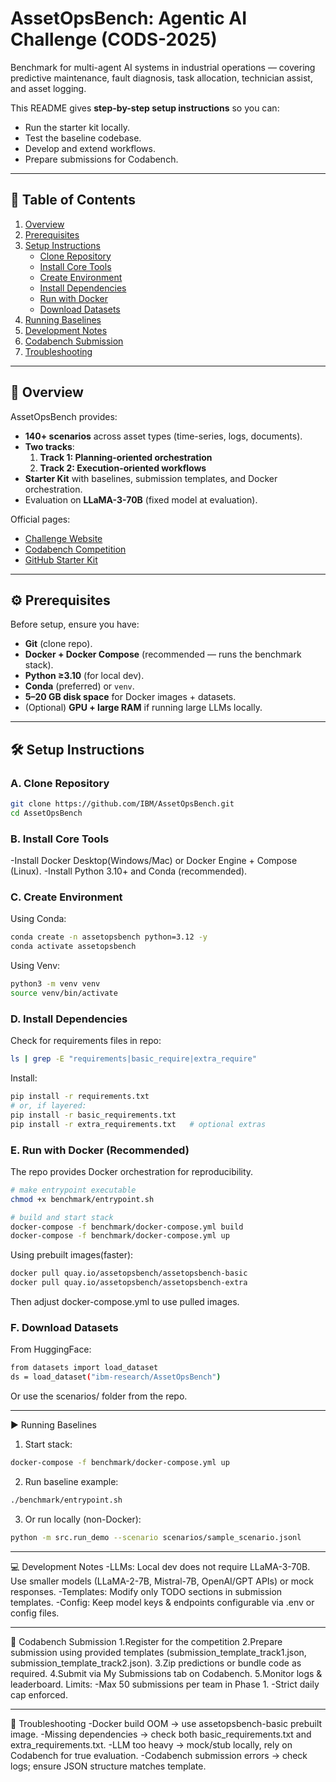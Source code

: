 # AssetOpsBench: Agentic AI Challenge (CODS-2025)

Benchmark for multi-agent AI systems in industrial operations — covering predictive maintenance, fault diagnosis, task allocation, technician assist, and asset logging.  

This README gives **step-by-step setup instructions** so you can:  
- Run the starter kit locally.  
- Test the baseline codebase.  
- Develop and extend workflows.  
- Prepare submissions for Codabench.  

---

## 📑 Table of Contents
1. [Overview](#overview)  
2. [Prerequisites](#prerequisites)  
3. [Setup Instructions](#setup-instructions)  
   - [Clone Repository](#a-clone-repository)  
   - [Install Core Tools](#b-install-core-tools)  
   - [Create Environment](#c-create-environment)  
   - [Install Dependencies](#d-install-dependencies)  
   - [Run with Docker](#e-run-with-docker-recommended)  
   - [Download Datasets](#f-download-datasets)  
4. [Running Baselines](#running-baselines)  
5. [Development Notes](#development-notes)  
6. [Codabench Submission](#codabench-submission)  
7. [Troubleshooting](#troubleshooting)  

---

## 🔎 Overview
AssetOpsBench provides:  
- **140+ scenarios** across asset types (time-series, logs, documents).  
- **Two tracks**:  
  1. **Track 1: Planning-oriented orchestration**  
  2. **Track 2: Execution-oriented workflows**  
- **Starter Kit** with baselines, submission templates, and Docker orchestration.  
- Evaluation on **LLaMA-3-70B** (fixed model at evaluation).  

Official pages:  
- [Challenge Website](https://sites.google.com/view/assetopsbench-challenge/home)  
- [Codabench Competition](https://www.codabench.org/competitions/10206/#/pages-tab)  
- [GitHub Starter Kit](https://github.com/IBM/AssetOpsBench)  

---

## ⚙️ Prerequisites
Before setup, ensure you have:  
- **Git** (clone repo).  
- **Docker + Docker Compose** (recommended — runs the benchmark stack).  
- **Python ≥3.10** (for local dev).  
- **Conda** (preferred) or `venv`.  
- **5–20 GB disk space** for Docker images + datasets.  
- (Optional) **GPU + large RAM** if running large LLMs locally.  

---

## 🛠️ Setup Instructions

### A. Clone Repository
```bash
git clone https://github.com/IBM/AssetOpsBench.git
cd AssetOpsBench
```
### B. Install Core Tools
-Install Docker Desktop(Windows/Mac) or Docker Engine + Compose (Linux).
-Install Python 3.10+ and Conda (recommended).

### C. Create Environment
Using Conda:
```bash
conda create -n assetopsbench python=3.12 -y
conda activate assetopsbench
```
Using Venv:
```bash
python3 -m venv venv
source venv/bin/activate
```

### D. Install Dependencies
Check for requirements files in repo:
```bash
ls | grep -E "requirements|basic_require|extra_require"
```
Install: 
```bash
pip install -r requirements.txt
# or, if layered:
pip install -r basic_requirements.txt
pip install -r extra_requirements.txt   # optional extras
```

### E. Run with Docker (Recommended)
The repo provides Docker orchestration for reproducibility.
```bash
# make entrypoint executable
chmod +x benchmark/entrypoint.sh

# build and start stack
docker-compose -f benchmark/docker-compose.yml build
docker-compose -f benchmark/docker-compose.yml up
```
Using prebuilt images(faster):
```bash
docker pull quay.io/assetopsbench/assetopsbench-basic
docker pull quay.io/assetopsbench/assetopsbench-extra
```
Then adjust docker-compose.yml to use pulled images.

### F. Download Datasets
From HuggingFace:
```bash
from datasets import load_dataset
ds = load_dataset("ibm-research/AssetOpsBench")
```
Or use the scenarios/ folder from the repo.

---

▶️ Running Baselines
1. Start stack:
```bash
docker-compose -f benchmark/docker-compose.yml up
```
2. Run baseline example:
```bash
./benchmark/entrypoint.sh
```
3. Or run locally (non-Docker):
```bash
python -m src.run_demo --scenario scenarios/sample_scenario.jsonl
```

---

💻 Development Notes
-LLMs:
Local dev does not require LLaMA-3-70B.
Use smaller models (LLaMA-2-7B, Mistral-7B, OpenAI/GPT APIs) or mock responses.
-Templates: Modify only TODO sections in submission templates.
-Config: Keep model keys & endpoints configurable via .env or config files.

---

🚀 Codabench Submission
1.Register for the competition
2.Prepare submission using provided templates (submission_template_track1.json, submission_template_track2.json).
3.Zip predictions or bundle code as required.
4.Submit via My Submissions tab on Codabench.
5.Monitor logs & leaderboard.
Limits:
-Max 50 submissions per team in Phase 1.
-Strict daily cap enforced.

---

🐞 Troubleshooting
-Docker build OOM → use assetopsbench-basic prebuilt image.
-Missing dependencies → check both basic_requirements.txt and extra_requirements.txt.
-LLM too heavy → mock/stub locally, rely on Codabench for true evaluation.
-Codabench submission errors → check logs; ensure JSON structure matches template.